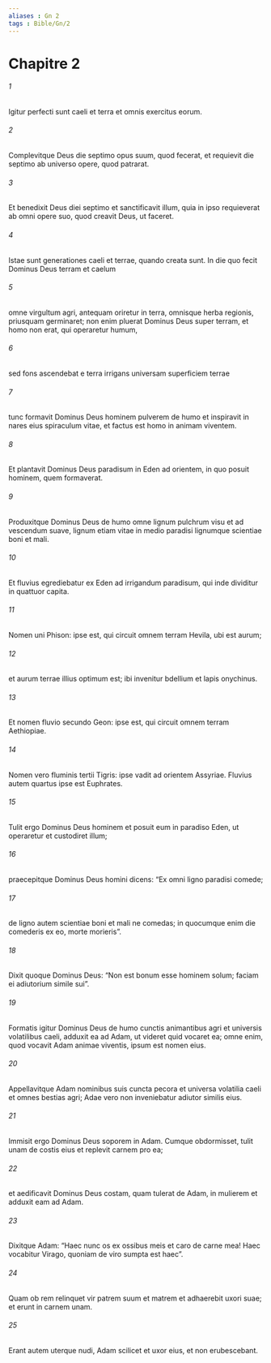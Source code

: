 ```yaml
---
aliases : Gn 2
tags : Bible/Gn/2
---
```


# Chapitre 2

###### 1
Igitur perfecti sunt caeli et terra et omnis exercitus eorum. 
###### 2
Complevitque Deus die septimo opus suum, quod fecerat, et requievit die septimo ab universo opere, quod patrarat. 
###### 3
Et benedixit Deus diei septimo et sanctificavit illum, quia in ipso requieverat ab omni opere suo, quod creavit Deus, ut faceret.
###### 4
Istae sunt generationes caeli et terrae, quando creata sunt. In die quo fecit Dominus Deus terram et caelum  
###### 5
omne virgultum agri, antequam oriretur in terra, omnisque herba regionis, priusquam germinaret; non enim pluerat Dominus Deus super terram, et homo non erat, qui operaretur humum, 
###### 6
sed fons ascendebat e terra irrigans universam superficiem terrae  
###### 7
tunc formavit Dominus Deus hominem pulverem de humo et inspiravit in nares eius spiraculum vitae, et factus est homo in animam viventem.
###### 8
Et plantavit Dominus Deus paradisum in Eden ad orientem, in quo posuit hominem, quem formaverat. 
###### 9
Produxitque Dominus Deus de humo omne lignum pulchrum visu et ad vescendum suave, lignum etiam vitae in medio paradisi lignumque scientiae boni et mali.
###### 10
Et fluvius egrediebatur ex Eden ad irrigandum paradisum, qui inde dividitur in quattuor capita. 
###### 11
Nomen uni Phison: ipse est, qui circuit omnem terram Hevila, ubi est aurum; 
###### 12
et aurum terrae illius optimum est; ibi invenitur bdellium et lapis onychinus. 
###### 13
Et nomen fluvio secundo Geon: ipse est, qui circuit omnem terram Aethiopiae. 
###### 14
Nomen vero fluminis tertii Tigris: ipse vadit ad orientem Assyriae. Fluvius autem quartus ipse est Euphrates.
###### 15
Tulit ergo Dominus Deus hominem et posuit eum in paradiso Eden, ut operaretur et custodiret illum; 
###### 16
praecepitque Dominus Deus homini dicens: “Ex omni ligno paradisi comede; 
###### 17
de ligno autem scientiae boni et mali ne comedas; in quocumque enim die comederis ex eo, morte morieris”.
###### 18
Dixit quoque Dominus Deus: “Non est bonum esse hominem solum; faciam ei adiutorium simile sui”. 
###### 19
Formatis igitur Dominus Deus de humo cunctis animantibus agri et universis volatilibus caeli, adduxit ea ad Adam, ut videret quid vocaret ea; omne enim, quod vocavit Adam animae viventis, ipsum est nomen eius. 
###### 20
Appellavitque Adam nominibus suis cuncta pecora et universa volatilia caeli et omnes bestias agri; Adae vero non inveniebatur adiutor similis eius. 
###### 21
Immisit ergo Dominus Deus soporem in Adam. Cumque obdormisset, tulit unam de costis eius et replevit carnem pro ea; 
###### 22
et aedificavit Dominus Deus costam, quam tulerat de Adam, in mulierem et adduxit eam ad Adam. 
###### 23
Dixitque Adam: “Haec nunc os ex ossibus meis et caro de carne mea! Haec vocabitur Virago, quoniam de viro sumpta est haec”.
###### 24
Quam ob rem relinquet vir patrem suum et matrem et adhaerebit uxori suae; et erunt in carnem unam. 
###### 25
Erant autem uterque nudi, Adam scilicet et uxor eius, et non erubescebant.
